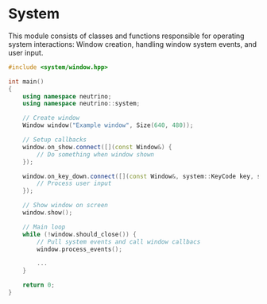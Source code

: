# System

This module consists of classes and functions responsible for operating system interactions:
Window creation, handling window system events, and user input.

``` cpp
#include <system/window.hpp>

int main()
{
    using namespace neutrino;
    using namespace neutrino::system;

    // Create window
    Window window("Example window", Size(640, 480));

    // Setup callbacks
    window.on_show.connect([](const Window&) { 
        // Do something when window shown
    });

    window.on_key_down.connect([](const Window&, system::KeyCode key, system::Modifiers state) {
        // Process user input
    });

    // Show window on screen
    window.show();

    // Main loop
    while (!window.should_close()) {
        // Pull system events and call window callbacs
        window.process_events();

        ...
    }

    return 0;
}

```
